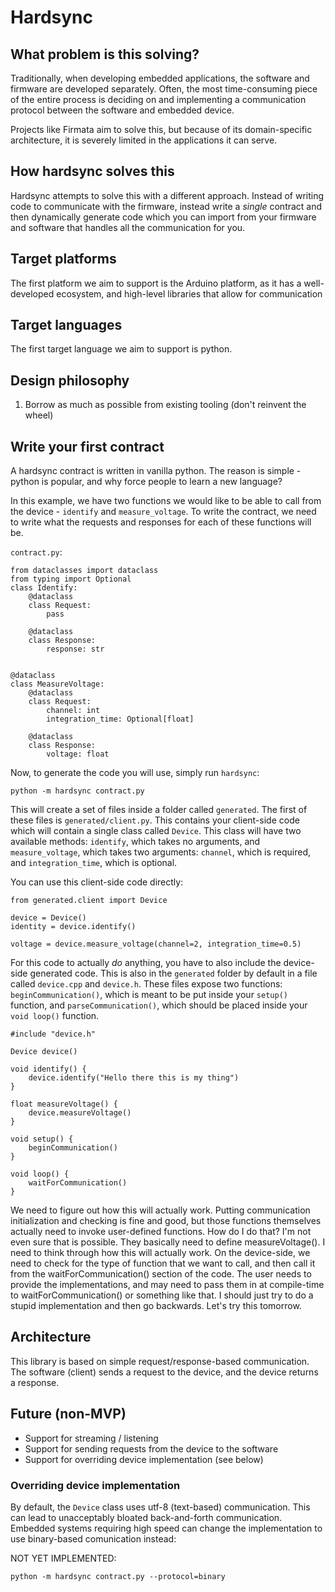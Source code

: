 # Hardsync

## What problem is this solving?
Traditionally, when developing embedded applications, the software and firmware are developed separately. Often, the most time-consuming piece of the entire process is deciding on and implementing a communication protocol between the software and embedded device.

Projects like Firmata aim to solve this, but because of its domain-specific architecture, it is severely limited in the applications it can serve.

## How hardsync solves this
Hardsync attempts to solve this with a different approach. Instead of writing code to communicate with the firmware, instead write a *single* contract and then dynamically generate code which you can import from your firmware and software that handles all the communication for you.

## Target platforms
The first platform we aim to support is the Arduino platform, as it has a well-developed ecosystem, and high-level libraries that allow for communication

## Target languages
The first target language we aim to support is python.

## Design philosophy
1. Borrow as much as possible from existing tooling (don't reinvent the wheel)


## Write your first contract
A hardsync contract is written in vanilla python. The reason is simple - python is popular, and why force people to learn a new language?

In this example, we have two functions we would like to be able to call from the device - `identify` and `measure_voltage`. To write the contract, we need to write what the requests and responses for each of these functions will be.

`contract.py`:
```
from dataclasses import dataclass
from typing import Optional
class Identify:
	@dataclass
	class Request:
		pass

	@dataclass
	class Response:
		response: str


@dataclass
class MeasureVoltage:
	@dataclass
	class Request:
		channel: int
		integration_time: Optional[float]

	@dataclass
	class Response:
		voltage: float
```
Now, to generate the code you will use, simply run `hardsync`:

```
python -m hardsync contract.py
```

This will create a set of files inside a folder called `generated`. The first of these files is `generated/client.py`. This contains your client-side code which will contain a single class called `Device`. This class will have two available methods: `identify`, which takes no arguments, and `measure_voltage`, which takes two arguments: `channel`, which is required, and `integration_time`, which is optional.

You can use this client-side code directly:


```
from generated.client import Device

device = Device()
identity = device.identify()

voltage = device.measure_voltage(channel=2, integration_time=0.5)

```
For this code to actually *do* anything, you have to also include the device-side generated code. This is also in the `generated` folder by default in a file called `device.cpp` and `device.h`. These files expose two functions: `beginCommunication()`, which is meant to be put inside your `setup()` function, and `parseCommunication()`, which should be placed inside your `void loop()` function.
```
#include "device.h"

Device device()

void identify() {
	device.identify("Hello there this is my thing")
}

float measureVoltage() {
	device.measureVoltage()
}

void setup() {
	beginCommunication()
}

void loop() {
	waitForCommunication()
}

```
We need to figure out how this will actually work. Putting communication initialization and checking is fine and good, but those functions themselves actually need to invoke user-defined functions. How do I do that? I'm not even sure that is possible. They basically need to define measureVoltage(). I need to think through how this will actually work. On the device-side, we need to check for the type of function that we want to call, and then call it from the waitForCommunication() section of the code. The user needs to provide the implementations, and may need to pass them in at compile-time to waitForCommunication() or something like that. I should just try to do a stupid implementation and then go backwards. Let's try this tomorrow.



## Architecture
This library is based on simple request/response-based communication. The software (client) sends a request to the device, and the device returns a response. 


## Future (non-MVP)
- Support for streaming / listening
- Support for sending requests from the device to the software
- Support for overriding device implementation (see below)

### Overriding device implementation
By default, the `Device` class uses utf-8 (text-based) communication. This can lead to unacceptably bloated back-and-forth communication. Embedded systems requiring high speed can change the implementation to use binary-based comunication instead:

NOT YET IMPLEMENTED:
```
python -m hardsync contract.py --protocol=binary
```

